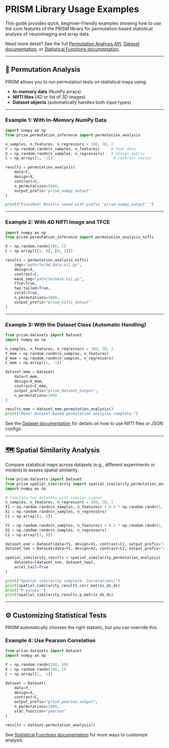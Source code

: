 # PRISM Library Usage Examples

This guide provides quick, beginner-friendly examples showing how to use the core features of the PRISM library for permutation-based statistical analysis of neuroimaging and array data.

Need more detail? See the full [Permutation Analysis API](permutation_analysis.md), [Dataset documentation](dataset.md), or [Statistical Functions documentation](statistical_functions.md).

---

## 🔬 Permutation Analysis

PRISM allows you to run permutation tests on statistical maps using:
- **In-memory data** (NumPy arrays)
- **NIfTI files** (4D or list of 3D images)
- **Dataset objects** (automatically handles both input types)

---

### Example 1: With In-Memory NumPy Data

```python
import numpy as np
from prism.permutation_inference import permutation_analysis

n_samples, n_features, n_regressors = 100, 50, 2
Y = np.random.randn(n_samples, n_features)     # Your data
X = np.random.randn(n_samples, n_regressors)   # Design matrix
C = np.array([1, -1])                           # Contrast vector

results = permutation_analysis(
    data=Y,
    design=X,
    contrast=C,
    n_permutations=5000,
    output_prefix="prism_numpy_output"
)

print("Finished! Results saved with prefix 'prism_numpy_output'.")
```

---

### Example 2: With 4D NIfTI Image and TFCE

```python
import numpy as np
from prism.permutation_inference import permutation_analysis_nifti

X = np.random.randn(100, 2)
C = np.array([[1, 0], [0, 1]])

results = permutation_analysis_nifti(
    imgs="path/to/4d_data.nii.gz",
    design=X,
    contrast=C,
    mask_img="path/to/mask.nii.gz",
    tfce=True,
    two_tailed=True,
    zstat=True,
    n_permutations=1000,
    output_prefix="prism_nifti_output"
)
```

---

### Example 3: With the Dataset Class (Automatic Handling)

```python
from prism.datasets import Dataset
import numpy as np

n_samples, n_features, n_regressors = 100, 50, 2
Y_mem = np.random.randn(n_samples, n_features)
X_mem = np.random.randn(n_samples, n_regressors)
C_mem = np.array([1, -1])

dataset_mem = Dataset(
    data=Y_mem,
    design=X_mem,
    contrast=C_mem,
    output_prefix="prism_dataset_output",
    n_permutations=1000
)

results_mem = dataset_mem.permutation_analysis()
print("Done! Dataset-based permutation analysis complete.")
```

See the [Dataset documentation](dataset.md) for details on how to use NIfTI files or JSON configs.

---

## 🗺️ Spatial Similarity Analysis

Compare statistical maps across datasets (e.g., different experiments or models) to assess spatial similarity.

```python
from prism.datasets import Dataset
from prism.spatial_similarity import spatial_similarity_permutation_analysis
import numpy as np

# Simulate two datasets with similar signal
n_samples, n_features, n_regressors = 100, 50, 2
Y1 = np.random.randn(n_samples, n_features) + 0.5 * np.random.randn(1, n_features)
X1 = np.random.randn(n_samples, n_regressors)
C1 = np.array([1, 0])

Y2 = np.random.randn(n_samples, n_features) + 0.5 * np.random.randn(1, n_features)
X2 = np.random.randn(n_samples, n_regressors)
C2 = np.array([1, 0])

dataset_one = Dataset(data=Y1, design=X1, contrast=C1, output_prefix="ds1", n_permutations=100)
dataset_two = Dataset(data=Y2, design=X2, contrast=C2, output_prefix="ds2", n_permutations=100)

spatial_similarity_results = spatial_similarity_permutation_analysis(
    datasets=[dataset_one, dataset_two],
    accel_tail=True
)

print("Spatial similarity complete. Correlations:")
print(spatial_similarity_results.corr_matrix_ds_ds)
print("P-values:")
print(spatial_similarity_results.p_matrix_ds_ds)
```

---

## ⚙️ Customizing Statistical Tests

PRISM automatically chooses the right statistic, but you can override this.

### Example 4: Use Pearson Correlation

```python
from prism.datasets import Dataset
import numpy as np

Y = np.random.randn(100, 50)
X = np.random.randn(100, 2)
C = np.array([1, -1])

dataset = Dataset(
    data=Y,
    design=X,
    contrast=C,
    output_prefix="prism_pearson_output",
    n_permutations=1000,
    stat_function="pearson"
)

results = dataset.permutation_analysis()
```

See [Statistical Functions documentation](statistical_functions.md) for more ways to customize analysis.

